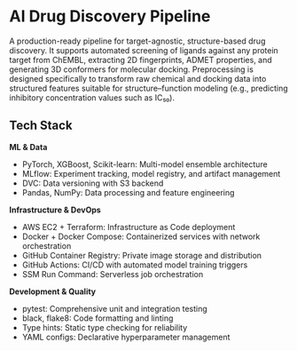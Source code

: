 # AI Drug Discovery Pipeline

A production-ready pipeline for target-agnostic, structure-based drug discovery. It supports automated screening of ligands against any protein target from ChEMBL, extracting 2D fingerprints, ADMET properties, and generating 3D conformers for molecular docking. Preprocessing is designed specifically to transform raw chemical and docking data into structured features suitable for structure–function modeling (e.g., predicting inhibitory concentration values such as IC₅₀).

## Tech Stack

**ML & Data**
- PyTorch, XGBoost, Scikit-learn: Multi-model ensemble architecture
- MLflow: Experiment tracking, model registry, and artifact management
- DVC: Data versioning with S3 backend
- Pandas, NumPy: Data processing and feature engineering

**Infrastructure & DevOps**  
- AWS EC2 + Terraform: Infrastructure as Code deployment
- Docker + Docker Compose: Containerized services with network orchestration
- GitHub Container Registry: Private image storage and distribution
- GitHub Actions: CI/CD with automated model training triggers
- SSM Run Command: Serverless job orchestration

**Development & Quality**
- pytest: Comprehensive unit and integration testing
- black, flake8: Code formatting and linting
- Type hints: Static type checking for reliability
- YAML configs: Declarative hyperparameter management
